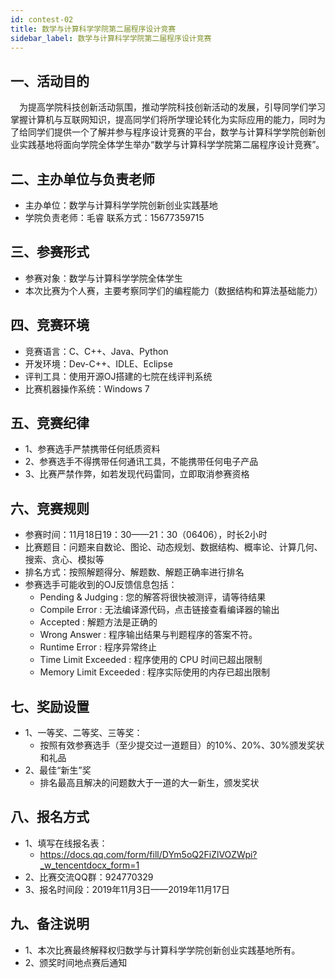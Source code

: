 ```yaml
---
id: contest-02
title: 数学与计算科学学院第二届程序设计竞赛
sidebar_label: 数学与计算科学学院第二届程序设计竞赛
---
```


## 一、活动目的

  为提高学院科技创新活动氛围，推动学院科技创新活动的发展，引导同学们学习掌握计算机与互联网知识，提高同学们将所学理论转化为实际应用的能力，同时为了给同学们提供一个了解并参与程序设计竞赛的平台，数学与计算科学学院创新创业实践基地将面向学院全体学生举办“数学与计算科学学院第二届程序设计竞赛”。

## 二、主办单位与负责老师

  - 主办单位：数学与计算科学学院创新创业实践基地
  - 学院负责老师：毛睿 联系方式：15677359715

## 三、参赛形式

  - 参赛对象：数学与计算科学学院全体学生
  - 本次比赛为个人赛，主要考察同学们的编程能力（数据结构和算法基础能力）

## 四、竞赛环境

  - 竞赛语言：C、C++、Java、Python
  - 开发环境：Dev-C++、IDLE、Eclipse
  - 评判工具：使用开源OJ搭建的七院在线评判系统
  - 比赛机器操作系统：Windows 7

## 五、竞赛纪律

  - 1、参赛选手严禁携带任何纸质资料
  - 2、参赛选手不得携带任何通讯工具，不能携带任何电子产品
  - 3、比赛严禁作弊，如若发现代码雷同，立即取消参赛资格

## 六、竞赛规则

  - 参赛时间：11月18日19：30——21：30（06406），时长2小时
  - 比赛题目：问题来自数论、图论、动态规划、数据结构、概率论、计算几何、搜索、贪心、模拟等
  - 排名方式：按照解题得分、解题数、解题正确率进行排名
  - 参赛选手可能收到的OJ反馈信息包括：
      - Pending & Judging : 您的解答将很快被测评，请等待结果
      - Compile Error : 无法编译源代码，点击链接查看编译器的输出
      - Accepted : 解题方法是正确的
      - Wrong Answer : 程序输出结果与判题程序的答案不符。
      - Runtime Error : 程序异常终止
      - Time Limit Exceeded : 程序使用的 CPU 时间已超出限制
      - Memory Limit Exceeded : 程序实际使用的内存已超出限制

## 七、奖励设置

  - 1、一等奖、二等奖、三等奖：
      - 按照有效参赛选手（至少提交过一道题目）的10%、20%、30%颁发奖状和礼品
  - 2、最佳“新生”奖
      - 排名最高且解决的问题数大于一道的大一新生，颁发奖状

## 八、报名方式

  - 1、填写在线报名表：
      - <https://docs.qq.com/form/fill/DYm5oQ2FiZlVOZWpi?_w_tencentdocx_form=1>
  - 2、比赛交流QQ群：924770329
  - 3、报名时间段：2019年11月3日——2019年11月17日

## 九、备注说明

  - 1、本次比赛最终解释权归数学与计算科学学院创新创业实践基地所有。
  - 2、颁奖时间地点赛后通知